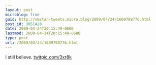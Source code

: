```yaml
---
layout: post
microblog: true
guid: http://vmstan-tweets.micro.blog/2009/04/24/1609708776.html
post_id: 3051428
date: 2009-04-24T20:15:49-0600
lastmod: 2009-04-24T20:15:49-0600
type: post
url: /2009/04/24/1609708776.html
---
```

I still believe.  [twitpic.com/3xr8k](http://twitpic.com/3xr8k)
